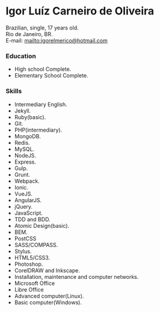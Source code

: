 # Igor Luíz Carneiro de Oliveira

Brazilian, single, 17 years old.  
Rio de Janeiro, BR.  
E-mail: <mailto:igorelmerico@hotmail.com>

### Education
* High school Complete.
* Elementary School Complete.

### Skills
* Intermediary English.
* Jekyll.
* Ruby(basic).
* Git.
* PHP(intermediary).
* MongoDB.
* Redis.
* MySQL.
* NodeJS.
* Express.
* Gulp.
* Grunt.
* Webpack.
* Ionic.
* VueJS.
* AngularJS.
* jQuery.
* JavaScript.
* TDD and BDD.
* Atomic Design(basic).
* BEM.
* PostCSS
* SASS/COMPASS.
* Stylus.
* HTML5/CSS3.
* Photoshop.
* CorelDRAW and Inkscape.
* Installation, maintenance and computer networks.
* Microsoft Office
* Libre Office
* Advanced computer(Linux).
* Basic computer(Windows).
